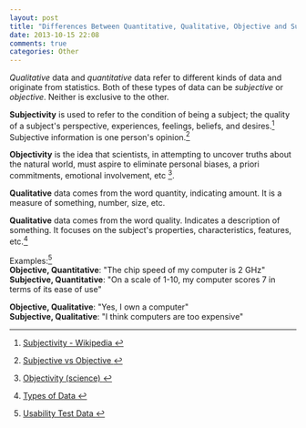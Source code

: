 ```yaml
---
layout: post
title: "Differences Between Quantitative, Qualitative, Objective and Subjective Data"
date: 2013-10-15 22:08
comments: true
categories: Other
---
```

*Qualitative* data and *quantitative* data refer to different kinds of data and originate from statistics. Both of these types of data can be *subjective* or *objective*. Neither is exclusive to the other.

<!--more-->

__Subjectivity__ is used to refer to the condition of being a subject; the quality of a subject's perspective, experiences, feelings, beliefs, and desires.[^1] Subjective information is one person's opinion.[^2]

__Objectivity__ is the idea that scientists, in attempting to uncover truths about the natural world, must aspire to eliminate personal biases, a priori commitments, emotional involvement, etc [^3].

__Qualitative__ data comes from the word quantity, indicating amount. It is a measure of something, number, size, etc.

__Qualitative__ data comes from the word quality. Indicates a description of something. It focuses on the subject's properties, characteristics, features, etc.[^4]

Examples:[^5]  
__Objective, Quantitative__: "The chip speed of my computer is 2 GHz"  
__Subjective, Quantitative__: "On a scale of 1-10, my computer scores 7 in terms of its ease of use"

__Objective, Qualitative__: "Yes, I own a computer"  
__Subjective, Qualitative__: "I think computers are too expensive"

[^1]: [Subjectivity - Wikipedia ](https://en.wikipedia.org/wiki/Subjectivity)
[^2]: [Subjective vs Objective ](http://www.lib.odu.edu/genedinfolit/1infobasics/subjective_vs_objective.html)
[^3]: [Objectivity (science) ](https://en.wikipedia.org/wiki/Objectivity_of_empirical_science)
[^4]: [Types of Data ](http://commons.bcit.ca/math/faculty/david_sabo/apples/math2441/section2/typesofdata.htm)
[^5]: [Usability Test Data ](http://www.userfocus.co.uk/articles/datathink.html)
